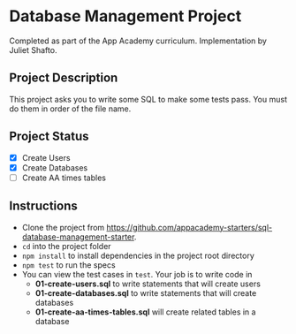 # Database Management Project
Completed as part of the App Academy curriculum. Implementation by Juliet Shafto.

## Project Description
This project asks you to write some SQL to make some tests pass. You must do
them in order of the file name.

## Project Status
- [x] Create Users
- [x] Create Databases
- [ ] Create AA times tables

## Instructions

* Clone the project from
  https://github.com/appacademy-starters/sql-database-management-starter.
* `cd` into the project folder
* `npm install` to install dependencies in the project root directory
* `npm test` to run the specs
* You can view the test cases in `test`. Your job is to write code in
  * **01-create-users.sql** to write statements that will create users
  * **01-create-databases.sql** to write statements that will create databases
  * **01-create-aa-times-tables.sql** will create related tables in a database
